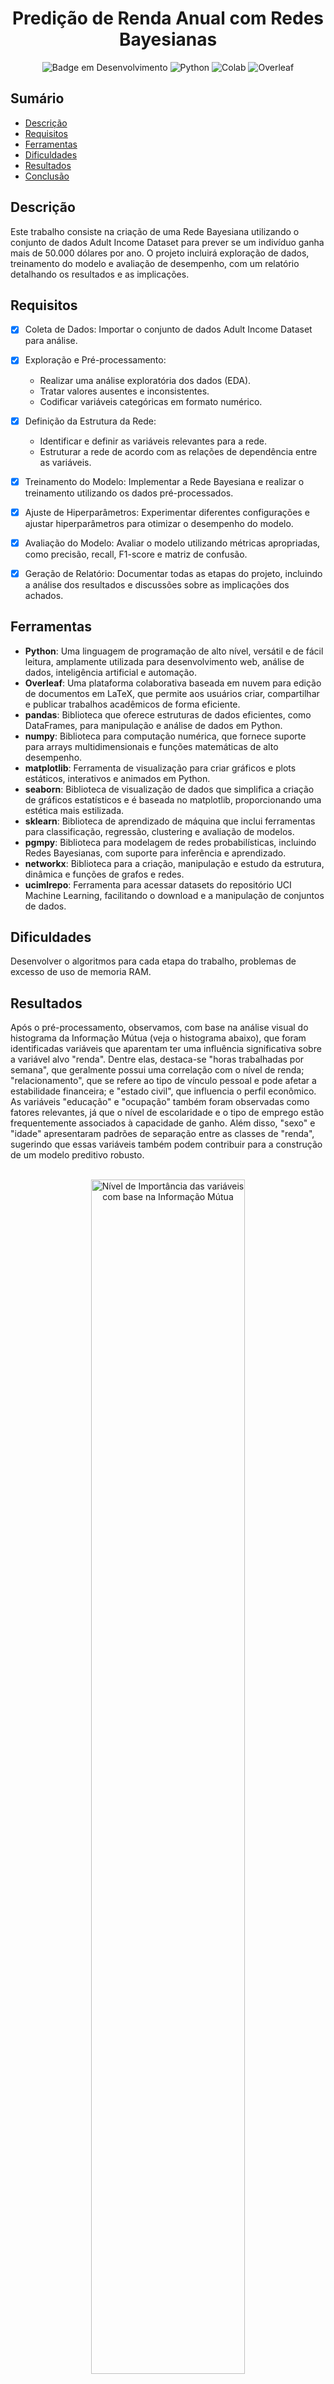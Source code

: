 <h1 align="center"> Predição de Renda Anual com Redes Bayesianas </h1>

<div align="center">

![Badge em Desenvolvimento](http://img.shields.io/static/v1?label=STATUS&message=EM%20DESENVOLVIMENTO&color=GREEN&style=for-the-badge)
![Python](https://img.shields.io/badge/Python-3776AB?style=for-the-badge&logo=python&logoColor=white)
![Colab](https://img.shields.io/badge/Colab-F9AB00?style=for-the-badge&logo=googlecolab&color=525252)
![Overleaf](https://img.shields.io/badge/Overleaf-47A141?style=for-the-badge&logo=Overleaf&logoColor=white)


</div>


## Sumário

* [Descrição](#descrição)
* [Requisitos](#requisitos)
* [Ferramentas](#ferramentas)
* [Dificuldades](#dificuldades)
* [Resultados](#resultados)
* [Conclusão](#conclusao)

## Descrição

Este trabalho consiste na criação de uma Rede Bayesiana utilizando o conjunto de dados Adult Income Dataset para prever se um indivíduo ganha mais de 50.000 dólares por ano. O projeto incluirá exploração de dados, treinamento do modelo e avaliação de desempenho, com um relatório detalhando os resultados e as implicações.

## Requisitos

- [x] Coleta de Dados: Importar o conjunto de dados Adult Income Dataset para análise.
- [x] Exploração e Pré-processamento: 
  - Realizar uma análise exploratória dos dados (EDA).
  - Tratar valores ausentes e inconsistentes.
  - Codificar variáveis categóricas em formato numérico.
- [x] Definição da Estrutura da Rede: 
  - Identificar e definir as variáveis relevantes para a rede.
  - Estruturar a rede de acordo com as relações de dependência entre as variáveis.
- [x] Treinamento do Modelo: Implementar a Rede Bayesiana e realizar o treinamento utilizando os dados pré-processados.
- [x] Ajuste de Hiperparâmetros: Experimentar diferentes configurações e ajustar hiperparâmetros para otimizar o desempenho do modelo.
- [x] Avaliação do Modelo: Avaliar o modelo utilizando métricas apropriadas, como precisão, recall, F1-score e matriz de confusão.
- [x] Geração de Relatório: Documentar todas as etapas do projeto, incluindo a análise dos resultados e discussões sobre as implicações dos achados.


## Ferramentas

- **Python**: Uma linguagem de programação de alto nível, versátil e de fácil leitura, amplamente utilizada para desenvolvimento web, análise de dados, inteligência artificial e automação.
- **Overleaf**: Uma plataforma colaborativa baseada em nuvem para edição de documentos em LaTeX, que permite aos usuários criar, compartilhar e publicar trabalhos acadêmicos de forma eficiente.
- **pandas**: Biblioteca que oferece estruturas de dados eficientes, como DataFrames, para manipulação e análise de dados em Python.
- **numpy**: Biblioteca para computação numérica, que fornece suporte para arrays multidimensionais e funções matemáticas de alto desempenho.
- **matplotlib**: Ferramenta de visualização para criar gráficos e plots estáticos, interativos e animados em Python.
- **seaborn**: Biblioteca de visualização de dados que simplifica a criação de gráficos estatísticos e é baseada no matplotlib, proporcionando uma estética mais estilizada.
- **sklearn**: Biblioteca de aprendizado de máquina que inclui ferramentas para classificação, regressão, clustering e avaliação de modelos.
- **pgmpy**: Biblioteca para modelagem de redes probabilísticas, incluindo Redes Bayesianas, com suporte para inferência e aprendizado.
- **networkx**: Biblioteca para a criação, manipulação e estudo da estrutura, dinâmica e funções de grafos e redes.
- **ucimlrepo**: Ferramenta para acessar datasets do repositório UCI Machine Learning, facilitando o download e a manipulação de conjuntos de dados.


## Dificuldades

Desenvolver o algoritmos para cada etapa do trabalho, problemas de excesso de uso de memoria RAM.


## Resultados

Após o pré-processamento, observamos, com base na análise visual do histograma da Informação Mútua (veja o histograma abaixo), que foram identificadas variáveis que aparentam ter uma influência significativa sobre a variável alvo "renda". Dentre elas, destaca-se "horas trabalhadas por semana", que geralmente possui uma correlação com o nível de renda; "relacionamento", que se refere ao tipo de vínculo pessoal e pode afetar a estabilidade financeira; e "estado civil", que influencia o perfil econômico. As variáveis "educação" e "ocupação" também foram observadas como fatores relevantes, já que o nível de escolaridade e o tipo de emprego estão frequentemente associados à capacidade de ganho. Além disso, "sexo" e "idade" apresentaram padrões de separação entre as classes de "renda", sugerindo que essas variáveis também podem contribuir para a construção de um modelo preditivo robusto.

<br>

<div align="center">


<img src="images/osimportantes.png" alt="Nível de Importância das variáveis com base na Informação Mútua" width="70%">

</div>

<br>

A estrutura da rede Bayesiana foi elaborada com o objetivo de capturar as relações de dependência entre as variáveis mais relevantes do conjunto de dados, utilizando duas abordagens distintas: o BIC Score e o K2 Score. A primeira estrutura, obtida com o BIC Score, é mais seletiva, conectando apenas as variáveis com dependências diretas mais significativas, resultando em uma rede menos densa e mais interpretável. Já a segunda estrutura, construída com o K2 Score, apresenta uma rede Bayesiana mais densa e complexa, onde praticamente todas as variáveis estão interligadas, permitindo capturar relações mais sutis entre as variáveis. Essa diferença ocorre porque o K2 Score é um critério que favorece redes mais complexas, sem penalizar tanto a inclusão de conexões adicionais como faz o BIC Score. Essas duas estruturas permitem comparar a simplicidade e a complexidade na modelagem das dependências probabilísticas, possibilitando uma análise mais completa da influência das variáveis sobre o modelo.

<br>

<div align="center">

<img src="images/bic_diagrama.png" alt="Estrutura BIC" width="45%">
<img src="images/k2_diagrama.png" alt="Estrutura K2" width="45%">

</div>

<br>

Com base nessa seleção, realizamos ajustes metodológicos adicionais para garantir a precisão e a interpretabilidade do modelo. Para o ajuste dos hiperparâmetros, utilizamos técnicas de otimização iterativa, visando balancear a complexidade do modelo e evitar o overfitting. Aplicamos também estratégias de treinamento com validação cruzada para avaliar a consistência do desempenho do modelo em diferentes subconjuntos dos dados. Essas escolhas metodológicas, apoiadas por uma análise visual prévia, foram essenciais para aumentar a robustez e a eficácia do modelo na tarefa de classificação da renda, assegurando que ele generalize bem em novos dados.

Após a criação do modelo, a rede foi treinada com o estimador de máxima verossimilhança, utilizando uma amostra de 22.000 registros para garantir uma visão abrangente dos dados. Em seguida, um cálculo final do BIC Score foi realizado para avaliar o desempenho da estrutura obtida. A inferência foi conduzida usando evidências específicas (estado civil = 28 e horas trabalhadas por semana = 44) para prever a variável alvo "renda", uma vez que essas variáveis demonstraram maior relevância na estrutura da rede.

Assim como no modelo BIC, o modelo K2 foi treinado com o estimador de máxima verossimilhança, utilizando uma amostra de 22.000 registros para uma análise mais detalhada. Em seguida, foi realizada uma inferência com evidências específicas (estado civil = 25 e horas trabalhadas por semana = 40) para prever a variável alvo "renda". Essas variáveis foram selecionadas pela sua alta relevância na estrutura do modelo, permitindo uma análise focada sobre o impacto desses fatores na previsão de renda.

Durante o processo de treinamento, foram realizadas variações nos hiperparâmetros relacionados à divisão dos dados em conjuntos de treinamento e teste, utilizando proporções de 20%, 30% e 40% para o conjunto de teste. Essas alterações permitiram avaliar a robustez do modelo em diferentes cenários e observar o impacto da quantidade de dados de teste nos resultados de previsão. Essa abordagem ajudou a garantir que os modelos fossem avaliados de forma abrangente, identificando a melhor proporção para manter o equilíbrio entre desempenho e precisão das inferências, especialmente na previsão da variável alvo "renda".


Os resultados das inferências dos modelos BIC Score e K2 Score indicaram como diferentes combinações das variáveis "relationship" e "hours-per-week" afetaram a probabilidade de alta renda ("income = 1"). Em ambos os modelos, observou-se que, em cenários de carga horária muito baixa (30 horas) e muito alta (60 horas) por semana, a probabilidade de uma renda maior que 50k alcançava 100%, independentemente do tipo de relacionamento. Isso sugeriu que esses extremos de carga horária estavam associados a uma maior probabilidade de estabilidade financeira.

No entanto, os modelos diferiram em sua interpretação para as cargas horárias intermediárias. O modelo BIC Score tendeu a produzir uma estrutura mais simples e atribuiu maior probabilidade a rendas baixas em valores intermediários de "hours-per-week", especialmente para alguns tipos de relacionamento. O modelo K2 Score, por outro lado, permitiu uma maior complexidade e mostrou variações mais pronunciadas nas probabilidades condicionais. Por exemplo, em "relationship = 2" e "hours-per-week = 44", o modelo K2 Score indicou uma probabilidade mais alta de renda menor que 50k ("income = 0"), enquanto o BIC Score apresentou um padrão mais estável.

Esses resultados combinados sugeriram que tanto o tipo de relacionamento quanto a carga horária afetaram as previsões de renda, com o BIC Score fornecendo uma visão mais simplificada e o K2 Score permitindo uma análise mais detalhada. Dessa forma, ambos os modelos contribuíram para uma compreensão abrangente do impacto dessas variáveis na renda, destacando a influência de cargas horárias extremas e a complexidade das relações nas horas intermediárias. A imagem a seguir apresenta um gráfico que ilustra as estruturas dos dois modelos, permitindo uma visualização direta das diferenças entre o BIC Score e o K2 Score. Essa visualização reforça as conclusões obtidas, evidenciando como cada modelo estruturou as conexões entre as variáveis para capturar as relações condicionais entre "relationship", "hours-per-week" e "income".

<br>

<div align="center">

<img src="images/treinamento_Bic.png" alt="Gráfico do Modelo BIC" width="45%">
<img src="images/treinamento_k2.png" alt="Gráfico do Modelo K2" width="45%">

</div>

<br>

A eficácia dos modelos BIC Score e K2 Score para a previsão de faixas de renda mostrou-se promissora, especialmente ao identificar padrões claros em extremos de carga horária (30 e 60 horas por semana) e sua associação com rendas altas. Os resultados das inferências permitiram observar que esses modelos conseguem captar as relações entre variáveis críticas, como "relationship" e "hours-per-week", e sua influência sobre a probabilidade de uma alta renda. O modelo BIC Score proporcionou uma estrutura simplificada, tornando-o vantajoso para uma interpretação mais rápida e geral. Em contraste, o K2 Score, com sua flexibilidade estrutural, ofereceu uma análise mais detalhada, capturando nuances adicionais entre diferentes tipos de relacionamentos e cargas horárias.

Os resultados da avaliação dos modelos com BIC Score e K2 Score demonstraram um desempenho bastante semelhante e satisfatório na tarefa de previsão de renda. A AUC próxima de 0.92 para ambos os modelos indica uma forte capacidade de separação entre as classes de renda, evidenciando que os modelos conseguem distinguir bem entre os indivíduos de alta e baixa renda com base nas variáveis selecionadas. Com acurácias de aproximadamente 89.8% e valores de Log-Loss próximos de 0.24, ambos os modelos mostraram ser consistentes, proporcionando previsões com alta precisão e baixas taxas de erro nas probabilidades.

As curvas ROC, exibidas na imagem com os gráficos de avaliação dos dois modelos, ilustram um comportamento semelhante entre eles, com ambos apresentando uma taxa de verdadeiro positivo (TPR) alta mesmo com uma taxa de falso positivo (FPR) relativamente baixa. Isso sugere que os modelos são eficazes em minimizar falsos positivos, reforçando a confiabilidade das previsões. Embora as diferenças entre os modelos sejam sutis, o BIC tende a favorecer uma estrutura mais simples, enquanto o K2 permite uma estrutura ligeiramente mais complexa, o que pode oferecer uma análise mais detalhada das interações entre variáveis, dependendo do objetivo específico da análise.

<br>


<div align="center">

<img src="images/bic_avaliacao.png" alt="Gráfico de Avaliação do Modelo BIC" width="45%">
<img src="images/k2_avaliacao.png" alt="Gráfico de Avaliação do Modelo K2" width="45%">

</div>

<br>

Esses resultados, combinados com as visualizações, indicam que tanto o BIC quanto o K2 são adequados para modelagem de renda, fornecendo insights

## Conclusão

